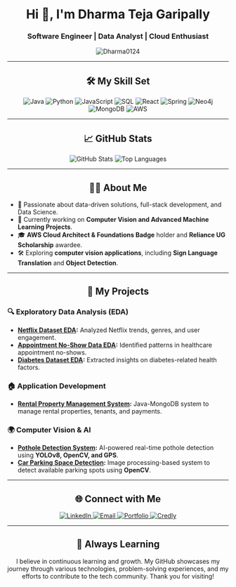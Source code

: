 <h1 align="center">Hi 👋, I'm Dharma Teja Garipally</h1>
<h3 align="center">Software Engineer | Data Analyst | Cloud Enthusiast</h3>

<p align="center">
  <img src="https://komarev.com/ghpvc/?username=Dharma0124&label=Profile%20views&color=0e75b6&style=flat" alt="Dharma0124" />
</p>

---

<h2 align="center">🛠 My Skill Set</h2>
<p align="center">
  <img src="https://img.shields.io/badge/Java-007396?style=for-the-badge&logo=java&logoColor=white" alt="Java" />
  <img src="https://img.shields.io/badge/Python-3776AB?style=for-the-badge&logo=python&logoColor=white" alt="Python" />
  <img src="https://img.shields.io/badge/JavaScript-F7DF1E?style=for-the-badge&logo=javascript&logoColor=black" alt="JavaScript" />
  <img src="https://img.shields.io/badge/SQL-00758F?style=for-the-badge&logo=sqlite&logoColor=white" alt="SQL" />
  <img src="https://img.shields.io/badge/React-61DAFB?style=for-the-badge&logo=react&logoColor=black" alt="React" />
  <img src="https://img.shields.io/badge/Spring-6DB33F?style=for-the-badge&logo=spring&logoColor=white" alt="Spring" />
  <img src="https://img.shields.io/badge/Neo4j-008CC1?style=for-the-badge&logo=neo4j&logoColor=white" alt="Neo4j" />
  <img src="https://img.shields.io/badge/MongoDB-47A248?style=for-the-badge&logo=mongodb&logoColor=white" alt="MongoDB" />
  <img src="https://img.shields.io/badge/AWS-232F3E?style=for-the-badge&logo=amazon-aws&logoColor=white" alt="AWS" />
</p>

---

<h2 align="center">📈 GitHub Stats</h2>
<p align="center">
  <img src="https://github-readme-stats.vercel.app/api?username=Dharma0124&show_icons=true&theme=radical" alt="GitHub Stats" />
  <img src="https://github-readme-stats.vercel.app/api/top-langs/?username=Dharma0124&layout=compact&theme=radical" alt="Top Languages" />
</p>

---

<h2 align="center">👨‍💻 About Me</h2>

- 🚀 Passionate about data-driven solutions, full-stack development, and Data Science.
- 🌱 Currently working on **Computer Vision and Advanced Machine Learning Projects**.
- 🎓 **AWS Cloud Architect & Foundations Badge** holder and **Reliance UG Scholarship** awardee.
- 🛠 Exploring **computer vision applications**, including **Sign Language Translation** and **Object Detection**.
---

<h2 align="center">🚀 My Projects</h2>

### 🔍 Exploratory Data Analysis (EDA)
- **[Netflix Dataset EDA](https://github.com/Dharma0124/Netflix-Dataset-EDA):** Analyzed Netflix trends, genres, and user engagement.
- **[Appointment No-Show Data EDA](https://github.com/Dharma0124/EDA-Appointment-No-Show-Data.git):** Identified patterns in healthcare appointment no-shows.
- **[Diabetes Dataset EDA](https://github.com/Dharma0124/Diabetes-Dataset-EDA):** Extracted insights on diabetes-related health factors.

### 🏠 Application Development
- **[Rental Property Management System](https://github.com/Dharma0124/Rental-Property-Management-System):** Java-MongoDB system to manage rental properties, tenants, and payments.
  
### 🌍 Computer Vision & AI
- **[Pothole Detection System](https://github.com/Dharma0124/pothole-detection-yolov8):** AI-powered real-time pothole detection using **YOLOv8, OpenCV, and GPS**.
- **[Car Parking Space Detection](https://github.com/Dharma0124/CarParkingSpaces):** Image processing-based system to detect available parking spots using **OpenCV**.

---

<h2 align="center">🌐 Connect with Me</h2>
<p align="center">
  <a href="https://www.linkedin.com/in/dharma-garipally" target="_blank">
    <img src="https://img.shields.io/badge/-LinkedIn-blue?style=for-the-badge&logo=Linkedin&logoColor=white" alt="LinkedIn" />
  </a>
  <a href="mailto:dharmagaripally@gmail.com" target="_blank">
    <img src="https://img.shields.io/badge/-Email-red?style=for-the-badge&logo=Gmail&logoColor=white" alt="Email" />
  </a>
  <a href="https://dharma0124.github.io/Dharma-s-Portfolio/" target="_blank">
    <img src="https://img.shields.io/badge/-Portfolio-black?style=for-the-badge&logo=github&logoColor=white" alt="Portfolio" />
  </a>
  <a href="https://www.credly.com/users/dharma_garipally" target="_blank">
    <img src="https://img.shields.io/badge/-Credly-orange?style=for-the-badge&logo=credly&logoColor=white" alt="Credly" />
  </a>
</p>

---

<h2 align="center">🌱 Always Learning</h2>
<p align="center">
I believe in continuous learning and growth. My GitHub showcases my journey through various technologies, problem-solving experiences, and my efforts to contribute to the tech community. Thank you for visiting!
</p>

